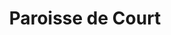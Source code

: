 ---
title: Paroisse de Court
name: Court
site: https://www.par8.ch/court
territoire:
    - Court
    - Sorvilier
NPA:
    - 2736
    - 2738
region: Par8
---